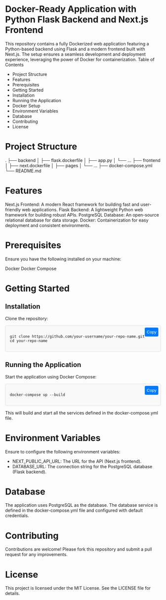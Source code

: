 # Docker-Ready Application with Python Flask Backend and Next.js Frontend
This repository contains a fully Dockerized web application featuring a Python-based backend using Flask and a modern frontend built with Next.js. The setup ensures a seamless development and deployment experience, leveraging the power of Docker for containerization.
Table of Contents
 - Project Structure
 - Features
 - Prerequisites
 - Getting Started
 - Installation
 - Running the Application
 - Docker Setup
 - Environment Variables
 - Database
 - Contributing
 - License

# Project Structure
.
├── backend
│   ├── flask.dockerfile
│   ├── app.py
│   └── ...
├── frontend
│   ├── next.dockerfile
│   ├── pages
│   └── ...
├── docker-compose.yml
└── README.md

# Features
Next.js Frontend: A modern React framework for building fast and user-friendly web applications.
Flask Backend: A lightweight Python web framework for building robust APIs.
PostgreSQL Database: An open-source relational database for data storage.
Docker: Containerization for easy deployment and consistent environments.

# Prerequisites
Ensure you have the following installed on your machine:

Docker
Docker Compose

# Getting Started
## Installation
Clone the repository:

<div class="code-block">
  <pre><code class="language-sh">git clone https://github.com/your-username/your-repo-name.git
cd your-repo-name</code></pre>
  <button class="copy-button" onclick="copyToClipboard(this)">Copy</button>
</div>

## Running the Application
Start the application using Docker Compose:

<div class="code-block">
  <pre><code class="language-sh">docker-compose up --build</code></pre>
  <button class="copy-button" onclick="copyToClipboard(this)">Copy</button>
</div>

<script>
function copyToClipboard(button) {
  const code = button.previousElementSibling.innerText;
  navigator.clipboard.writeText(code).then(() => {
    button.innerText = 'Copied!';
    setTimeout(() => {
      button.innerText = 'Copy';
    }, 2000);
  });
}
</script>

<style>
.code-block {
  position: relative;
  padding: 1em;
  border: 1px solid #ddd;
  border-radius: 4px;
  background-color: #f9f9f9;
  margin-bottom: 1em;
}

.copy-button {
  position: absolute;
  top: 0.5em;
  right: 0.5em;
  padding: 0.5em;
  border: none;
  border-radius: 4px;
  background-color: #007bff;
  color: white;
  cursor: pointer;
}

.copy-button:hover {
  background-color: #0056b3;
}
</style>

This will build and start all the services defined in the docker-compose.yml file.

# Environment Variables
Ensure to configure the following environment variables:

 - NEXT_PUBLIC_API_URL: The URL for the API (Next.js frontend).
 - DATABASE_URL: The connection string for the PostgreSQL database (Flask backend).

# Database
The application uses PostgreSQL as the database. The database service is defined in the docker-compose.yml file and configured with default credentials.

# Contributing
Contributions are welcome! Please fork this repository and submit a pull request for any improvements.

# License
This project is licensed under the MIT License. See the LICENSE file for details.